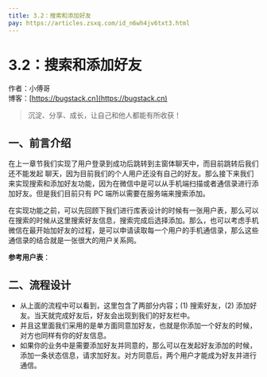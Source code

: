 ```yaml
---
title: 3.2：搜索和添加好友
pay: https://articles.zsxq.com/id_n6wh4jv6txt3.html
---
```


# 3.2：搜索和添加好友

作者：小傅哥
<br/>博客：[https://bugstack.cn](https://bugstack.cn)

>沉淀、分享、成长，让自己和他人都能有所收获！

## 一、前言介绍

在上一章节我们实现了用户登录到成功后跳转到主窗体聊天中，而目前跳转后我们还不能发起 聊天，因为目前我们的个人用户还没有自己的好友。那么接下来我们来实现搜索和添加好友功能，因为在微信中是可以从手机端扫描或者通信录进行添加好友。但是我们目前只有 PC 端所以需要在服务端来搜索添加。

在实现功能之前，可以先回顾下我们进行库表设计的时候有一张用户表，那么可以在搜索的时候从这里搜索好友信息，搜索完成后选择添加。那么，也可以考虑手机微信在最开始加好友的过程，是可以申请读取每一个用户的手机通信录，那么这些通信录的结合就是一张很大的用户关系网。

**参考用户表**：

<!-- ![](/images/article/project/im/project-im-3.2-01.png) -->

## 二、流程设计

<!-- ![](/images/article/project/im/project-im-3.2-02.png) -->

- 从上面的流程中可以看到，这里包含了两部分内容；(1) 搜索好友，(2) 添加好友。当天就完成好友后，好友会出现到我们的好友栏中。
- 并且这里面我们采用的是单方面同意加好友，也就是你添加一个好友的时候，对方也同样有你的好友信息。
- 如果你的业务中是需要添加好友并同意的，那么可以在发起好友添加的时候，添加一条状态信息，请求加好友。对方同意后，两个用户才能成为好友并进行通信。